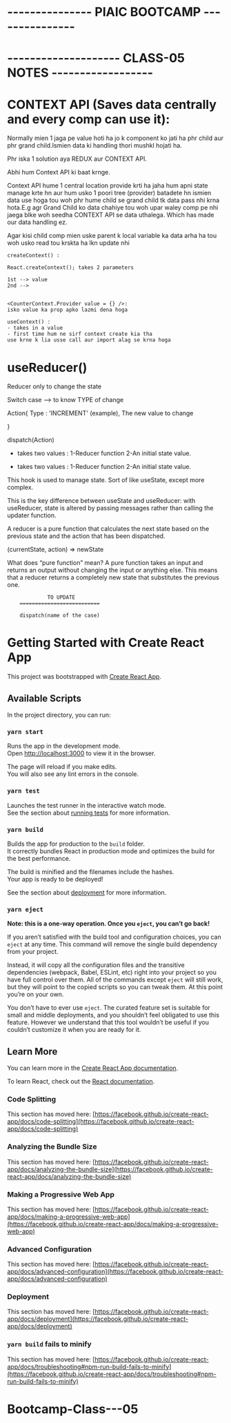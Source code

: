
# ---------------    PIAIC BOOTCAMP    ---------------
# --------------------  CLASS-05 NOTES  ------------------


CONTEXT API (Saves data centrally and every comp can use it):
============================================================

Normally mien 1 jaga pe value hoti ha jo k component ko jati ha phr child aur phr grand child.Ismien data ki handling thori mushkl hojati ha.

Phr iska 1 solution aya REDUX aur CONTEXT API.

Abhi hum Context API ki baat krnge.

Context API hume 1 central location provide krti ha jaha hum apni state manage krte hn aur hum usko 1 poori tree (provider) batadete hn ismien data use hoga tou woh phr hume child se grand child tk data pass nhi krna hota.E.g agr Grand Child ko data chahiye tou woh upar waley comp pe nhi jaega blke woh seedha CONTEXT API se data uthalega. Which has made our data handling ez.

Agar kisi child comp mien uske parent k local variable ka data arha ha tou woh usko read tou krskta ha lkn update nhi

	createContext() : 
	
	React.createContext(); takes 2 parameters 
	
	1st --> value
	2nd -->
	
	
	<CounterContext.Provider value = {} />:
	isko value ka prop apko lazmi dena hoga
	
	useContext() : 
	- takes in a value
	- first time hum ne sirf context create kia tha
	use krne k lia usse call aur import alag se krna hoga
	
	
useReducer()
==============================


Reducer only to change the state

Switch case --> to know TYPE of change

Action{
	Type : 'INCREMENT' (example),
	The new value to change

}

dispatch(Action)

- takes two values : 
 1-Reducer function
 2-An initial state value.

- takes two values : 
 1-Reducer function
 2-An initial state value.

This hook is used to manage state. Sort of like useState, except more complex.

This is the key difference between useState and useReducer: with useReducer, state is altered by passing messages rather than calling the updater function.

A reducer is a pure function that calculates the next state based on the previous state and the action that has been dispatched.

(currentState, action) => newState

What does “pure function” mean? A pure function takes an input and returns an output without changing the input or anything else. This means that a reducer returns a completely new state that substitutes the previous one.
	
		
		         TO UPDATE
		==========================
		
		dispatch(name of the case)
	
	

# Getting Started with Create React App

This project was bootstrapped with [Create React App](https://github.com/facebook/create-react-app).

## Available Scripts

In the project directory, you can run:

### `yarn start`

Runs the app in the development mode.\
Open [http://localhost:3000](http://localhost:3000) to view it in the browser.

The page will reload if you make edits.\
You will also see any lint errors in the console.

### `yarn test`

Launches the test runner in the interactive watch mode.\
See the section about [running tests](https://facebook.github.io/create-react-app/docs/running-tests) for more information.

### `yarn build`

Builds the app for production to the `build` folder.\
It correctly bundles React in production mode and optimizes the build for the best performance.

The build is minified and the filenames include the hashes.\
Your app is ready to be deployed!

See the section about [deployment](https://facebook.github.io/create-react-app/docs/deployment) for more information.

### `yarn eject`

**Note: this is a one-way operation. Once you `eject`, you can’t go back!**

If you aren’t satisfied with the build tool and configuration choices, you can `eject` at any time. This command will remove the single build dependency from your project.

Instead, it will copy all the configuration files and the transitive dependencies (webpack, Babel, ESLint, etc) right into your project so you have full control over them. All of the commands except `eject` will still work, but they will point to the copied scripts so you can tweak them. At this point you’re on your own.

You don’t have to ever use `eject`. The curated feature set is suitable for small and middle deployments, and you shouldn’t feel obligated to use this feature. However we understand that this tool wouldn’t be useful if you couldn’t customize it when you are ready for it.

## Learn More

You can learn more in the [Create React App documentation](https://facebook.github.io/create-react-app/docs/getting-started).

To learn React, check out the [React documentation](https://reactjs.org/).

### Code Splitting

This section has moved here: [https://facebook.github.io/create-react-app/docs/code-splitting](https://facebook.github.io/create-react-app/docs/code-splitting)

### Analyzing the Bundle Size

This section has moved here: [https://facebook.github.io/create-react-app/docs/analyzing-the-bundle-size](https://facebook.github.io/create-react-app/docs/analyzing-the-bundle-size)

### Making a Progressive Web App

This section has moved here: [https://facebook.github.io/create-react-app/docs/making-a-progressive-web-app](https://facebook.github.io/create-react-app/docs/making-a-progressive-web-app)

### Advanced Configuration

This section has moved here: [https://facebook.github.io/create-react-app/docs/advanced-configuration](https://facebook.github.io/create-react-app/docs/advanced-configuration)

### Deployment

This section has moved here: [https://facebook.github.io/create-react-app/docs/deployment](https://facebook.github.io/create-react-app/docs/deployment)

### `yarn build` fails to minify

This section has moved here: [https://facebook.github.io/create-react-app/docs/troubleshooting#npm-run-build-fails-to-minify](https://facebook.github.io/create-react-app/docs/troubleshooting#npm-run-build-fails-to-minify)
# Bootcamp-Class---05
